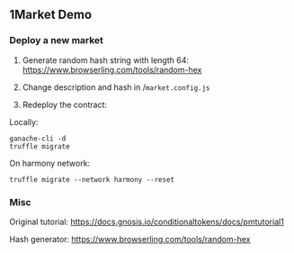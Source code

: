 ## 1Market Demo

### Deploy a new market
1. Generate random hash string with length 64: https://www.browserling.com/tools/random-hex

2. Change description and hash in <root>/`market.config.js`

3. Redeploy the contract:

Locally:
```shell
ganache-cli -d
truffle migrate
```

On harmony network:
```shell
truffle migrate --network harmony --reset
```

### Misc
Original tutorial: https://docs.gnosis.io/conditionaltokens/docs/pmtutorial1

Hash generator: https://www.browserling.com/tools/random-hex
